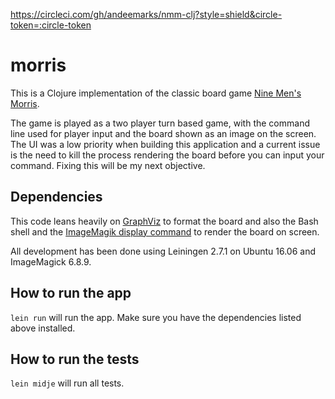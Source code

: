 https://circleci.com/gh/andeemarks/nmm-clj?style=shield&circle-token=:circle-token

# morris

This is a Clojure implementation of the classic board game [Nine Men's Morris](https://en.wikipedia.org/wiki/Nine_Men%27s_Morris).

The game is played as a two player turn based game, with the command line used for player input and the board shown as an image on the screen.  The UI was a low priority when building this application and a current issue is the need to kill the process rendering the board before you can input your command.  Fixing this will be my next objective.

## Dependencies

This code leans heavily on [GraphViz](http://graphviz.org/) to format the board and also the Bash shell and the [ImageMagik display command](https://www.imagemagick.org/script/display.php) to render the board on screen.

All development has been done using Leiningen 2.7.1 on Ubuntu 16.06 and ImageMagick 6.8.9.

## How to run the app

`lein run` will run the app.  Make sure you have the dependencies listed above installed.

## How to run the tests

`lein midje` will run all tests.

